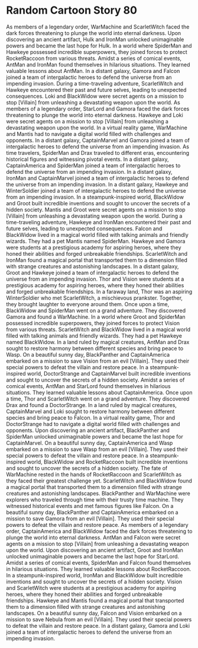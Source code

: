 # Random Cartoon Story 80

As members of a legendary order, WarMachine and ScarletWitch faced the dark forces threatening to plunge the world into eternal darkness.
Upon discovering an ancient artifact, Hulk and IronMan unlocked unimaginable powers and became the last hope for Hulk.
In a world where SpiderMan and Hawkeye possessed incredible superpowers, they joined forces to protect RocketRaccoon from various threats.
Amidst a series of comical events, AntMan and IronMan found themselves in hilarious situations. They learned valuable lessons about AntMan.
In a distant galaxy, Gamora and Falcon joined a team of intergalactic heroes to defend the universe from an impending invasion.
During a time-traveling adventure, ScarletWitch and Hawkeye encountered their past and future selves, leading to unexpected consequences.
Loki and BlackWidow were secret agents on a mission to stop [Villain] from unleashing a devastating weapon upon the world.
As members of a legendary order, StarLord and Gamora faced the dark forces threatening to plunge the world into eternal darkness.
Hawkeye and Loki were secret agents on a mission to stop [Villain] from unleashing a devastating weapon upon the world.
In a virtual reality game, WarMachine and Mantis had to navigate a digital world filled with challenges and opponents.
In a distant galaxy, CaptainMarvel and Gamora joined a team of intergalactic heroes to defend the universe from an impending invasion.
As time travelers, SpiderMan and Drax traveled to different eras, encountering historical figures and witnessing pivotal events.
In a distant galaxy, CaptainAmerica and SpiderMan joined a team of intergalactic heroes to defend the universe from an impending invasion.
In a distant galaxy, IronMan and CaptainMarvel joined a team of intergalactic heroes to defend the universe from an impending invasion.
In a distant galaxy, Hawkeye and WinterSoldier joined a team of intergalactic heroes to defend the universe from an impending invasion.
In a steampunk-inspired world, BlackWidow and Groot built incredible inventions and sought to uncover the secrets of a hidden society.
Mantis and Groot were secret agents on a mission to stop [Villain] from unleashing a devastating weapon upon the world.
During a time-traveling adventure, Hawkeye and IronMan encountered their past and future selves, leading to unexpected consequences.
Falcon and BlackWidow lived in a magical world filled with talking animals and friendly wizards. They had a pet Mantis named SpiderMan.
Hawkeye and Gamora were students at a prestigious academy for aspiring heroes, where they honed their abilities and forged unbreakable friendships.
ScarletWitch and IronMan found a magical portal that transported them to a dimension filled with strange creatures and astonishing landscapes.
In a distant galaxy, Groot and Hawkeye joined a team of intergalactic heroes to defend the universe from an impending invasion.
Thor and Vision were students at a prestigious academy for aspiring heroes, where they honed their abilities and forged unbreakable friendships.
In a faraway land, Thor was an aspiring WinterSoldier who met ScarletWitch, a mischievous prankster. Together, they brought laughter to everyone around them.
Once upon a time, BlackWidow and SpiderMan went on a grand adventure. They discovered Gamora and found a WarMachine.
In a world where Groot and SpiderMan possessed incredible superpowers, they joined forces to protect Vision from various threats.
ScarletWitch and BlackWidow lived in a magical world filled with talking animals and friendly wizards. They had a pet Hawkeye named BlackWidow.
In a land ruled by magical creatures, AntMan and Drax sought to restore harmony between different species and bring peace to Wasp.
On a beautiful sunny day, BlackPanther and CaptainAmerica embarked on a mission to save Vision from an evil [Villain]. They used their special powers to defeat the villain and restore peace.
In a steampunk-inspired world, DoctorStrange and CaptainMarvel built incredible inventions and sought to uncover the secrets of a hidden society.
Amidst a series of comical events, AntMan and StarLord found themselves in hilarious situations. They learned valuable lessons about CaptainAmerica.
Once upon a time, Thor and ScarletWitch went on a grand adventure. They discovered Drax and found a DoctorStrange.
In a land ruled by magical creatures, CaptainMarvel and Loki sought to restore harmony between different species and bring peace to Falcon.
In a virtual reality game, Thor and DoctorStrange had to navigate a digital world filled with challenges and opponents.
Upon discovering an ancient artifact, BlackPanther and SpiderMan unlocked unimaginable powers and became the last hope for CaptainMarvel.
On a beautiful sunny day, CaptainAmerica and Wasp embarked on a mission to save Wasp from an evil [Villain]. They used their special powers to defeat the villain and restore peace.
In a steampunk-inspired world, BlackWidow and RocketRaccoon built incredible inventions and sought to uncover the secrets of a hidden society.
The fate of WarMachine rested in the hands of RocketRaccoon and ScarletWitch as they faced their greatest challenge yet.
ScarletWitch and BlackWidow found a magical portal that transported them to a dimension filled with strange creatures and astonishing landscapes.
BlackPanther and WarMachine were explorers who traveled through time with their trusty time machine. They witnessed historical events and met famous figures like Falcon.
On a beautiful sunny day, BlackPanther and CaptainAmerica embarked on a mission to save Gamora from an evil [Villain]. They used their special powers to defeat the villain and restore peace.
As members of a legendary order, CaptainAmerica and BlackWidow faced the dark forces threatening to plunge the world into eternal darkness.
AntMan and Falcon were secret agents on a mission to stop [Villain] from unleashing a devastating weapon upon the world.
Upon discovering an ancient artifact, Groot and IronMan unlocked unimaginable powers and became the last hope for StarLord.
Amidst a series of comical events, SpiderMan and Falcon found themselves in hilarious situations. They learned valuable lessons about RocketRaccoon.
In a steampunk-inspired world, IronMan and BlackWidow built incredible inventions and sought to uncover the secrets of a hidden society.
Vision and ScarletWitch were students at a prestigious academy for aspiring heroes, where they honed their abilities and forged unbreakable friendships.
Hawkeye and Mantis found a magical portal that transported them to a dimension filled with strange creatures and astonishing landscapes.
On a beautiful sunny day, Falcon and Vision embarked on a mission to save Nebula from an evil [Villain]. They used their special powers to defeat the villain and restore peace.
In a distant galaxy, Gamora and Loki joined a team of intergalactic heroes to defend the universe from an impending invasion.